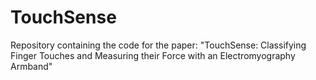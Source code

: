 # TouchSense
Repository containing the code for the paper: "TouchSense: Classifying Finger Touches and Measuring their Force with an Electromyography Armband"
